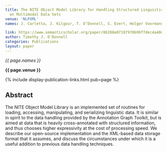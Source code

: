 ```yaml
---
title: The NITE Object Model Library for Handling Structured Linguistic Annotation
  on Multimodal Data Sets
venue: 'NLPXML'
names: J. Carletta, J. Kilgour, T. O’Donnell, S. Evert, Holger Voormann

link: https://www.semanticscholar.org/paper/86288e07187978b99f7dec4a40d0cd80c07cf212
author: Timothy J. O'Donnell
categories: Publications
layout: paper
---
```


*{{ page.names }}*

**{{ page.venue }}**

{% include display-publication-links.html pub=page %}

## Abstract

The NITE Object Model Library is an implemented set of routines for loading, accessing, manipulating, and serializing linguistic data. It is similar in spirit to the data handling provided by the Annotation Graph Toolkit, but is aimed at data that is heavily cross-annotated with structured information, and thus chooses higher expressivity at the cost of processing speed. We describe our open-source implementation and the XML-based data storage format that it assumes, and discuss the circumstances under which it is a useful addition to previous data handling techniques.